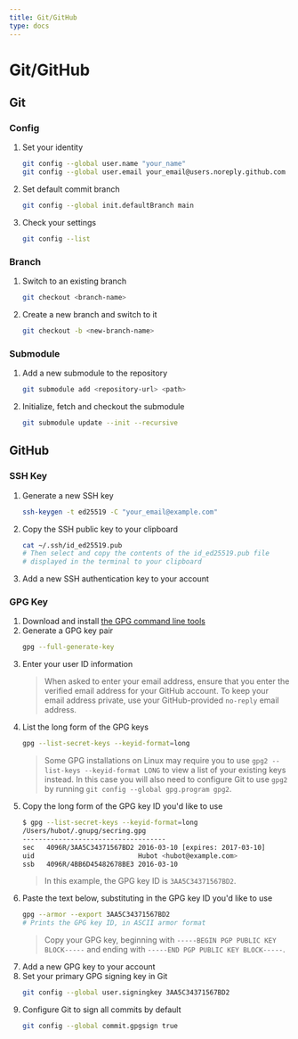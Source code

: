 ```yaml
---
title: Git/GitHub
type: docs
---
```


# Git/GitHub

## Git

### Config

1. Set your identity
   ```sh
   git config --global user.name "your_name"
   git config --global user.email your_email@users.noreply.github.com
   ```
2. Set default commit branch
   ```sh
   git config --global init.defaultBranch main
   ```
3. Check your settings
   ```sh
   git config --list
   ```

### Branch

1. Switch to an existing branch
   ```sh
   git checkout <branch-name>
   ```
2. Create a new branch and switch to it
   ```sh
   git checkout -b <new-branch-name>
   ```

### Submodule

1. Add a new submodule to the repository
   ```sh
   git submodule add <repository-url> <path>
   ```
2. Initialize, fetch and checkout the submodule
   ```sh
   git submodule update --init --recursive
   ```

## GitHub

### SSH Key

1. Generate a new SSH key
   ```sh
   ssh-keygen -t ed25519 -C "your_email@example.com"
   ```
2. Copy the SSH public key to your clipboard
   ```sh
   cat ~/.ssh/id_ed25519.pub
   # Then select and copy the contents of the id_ed25519.pub file
   # displayed in the terminal to your clipboard
   ```
3. Add a new SSH authentication key to your account

### GPG Key

1. Download and install [the GPG command line tools](https://www.gnupg.org/download/)
2. Generate a GPG key pair
   ```sh
   gpg --full-generate-key
   ```
3. Enter your user ID information
   > When asked to enter your email address, ensure that you enter the verified email address for your GitHub account. To keep your email address private, use your GitHub-provided `no-reply` email address.
4. List the long form of the GPG keys
   ```sh
   gpg --list-secret-keys --keyid-format=long
   ```
   > Some GPG installations on Linux may require you to use `gpg2 --list-keys --keyid-format LONG` to view a list of your existing keys instead. In this case you will also need to configure Git to use `gpg2` by running `git config --global gpg.program gpg2`.
5. Copy the long form of the GPG key ID you'd like to use
   ```sh
   $ gpg --list-secret-keys --keyid-format=long
   /Users/hubot/.gnupg/secring.gpg
   ------------------------------------
   sec   4096R/3AA5C34371567BD2 2016-03-10 [expires: 2017-03-10]
   uid                          Hubot <hubot@example.com>
   ssb   4096R/4BB6D45482678BE3 2016-03-10
   ```
   > In this example, the GPG key ID is `3AA5C34371567BD2`.
6. Paste the text below, substituting in the GPG key ID you'd like to use
   ```sh
   gpg --armor --export 3AA5C34371567BD2
   # Prints the GPG key ID, in ASCII armor format
   ```
   > Copy your GPG key, beginning with `-----BEGIN PGP PUBLIC KEY BLOCK-----` and ending with `-----END PGP PUBLIC KEY BLOCK-----`.
7. Add a new GPG key to your account
8. Set your primary GPG signing key in Git
   ```sh
   git config --global user.signingkey 3AA5C34371567BD2
   ```
9. Configure Git to sign all commits by default
   ```sh
   git config --global commit.gpgsign true
   ```
